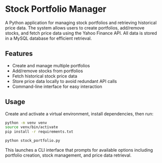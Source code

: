 # Stock Portfolio Manager

A Python application for managing stock portfolios and retrieving historical price data. The system allows users to create portfolios, add/remove stocks, and fetch price data using the Yahoo Finance API. All data is stored in a MySQL database for efficient retrieval.

## Features
- Create and manage multiple portfolios
- Add/remove stocks from portfolios  
- Fetch historical stock price data
- Store price data locally to avoid redundant API calls
- Command-line interface for easy interaction

## Usage
Create and activate a virtual environment, install dependencies, then run:

```bash
python -m venv venv
source venv/bin/activate
pip install -r requirements.txt

python stock_portfolio.py
```

This launches a CLI interface that prompts for available options including portfolio creation, stock management, and price data retrieval.
